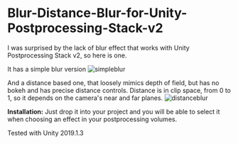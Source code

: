 # Blur-Distance-Blur-for-Unity-Postprocessing-Stack-v2

I was surprised by the lack of blur effect that works with Unity Postprocessing Stack v2, so here is one.

It has a simple blur version
![simpleblur](https://user-images.githubusercontent.com/10098032/47937148-e2007c00-def0-11e8-92ee-1e3ac6b0dd7c.JPG)

And a distance based one, that loosely mimics depth of field, but has no bokeh and has precise distance controls. Distance is in clip space, from 0 to 1, so it depends on the camera's near and far planes.
![distanceblur](https://user-images.githubusercontent.com/10098032/47937188-02303b00-def1-11e8-8bb5-f0248f2e3a86.JPG)

**Installation:** Just drop it into your project and you will be able to select it when choosing an effect in your postprocessing volumes.

Tested with Unity 2019.1.3
